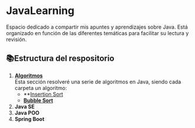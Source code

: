 # JavaLearning

Espacio dedicado a compartir mis apuntes y aprendizajes sobre Java. Está organizado en función de las diferentes temáticas para facilitar su lectura y revisión.

## 📚Estructura del respositorio

1. **[Algoritmos](https://github.com/JoaquinMelendez/JavaLearning/tree/main/Algoritmos)**  
   Esta sección resolveré una serie de algoritmos en Java, siendo cada carpeta un algoritmo:
   - **[Insertion Sort](https://github.com/JoaquinMelendez/JavaLearning/tree/main/Algoritmos/InsertionSort)
   - **[Bubble Sort](https://github.com/JoaquinMelendez/JavaLearning/tree/main/Algoritmos/BubbleSort)**
3. **Java SE**
4. **Java POO**
5. **Spring Boot**

